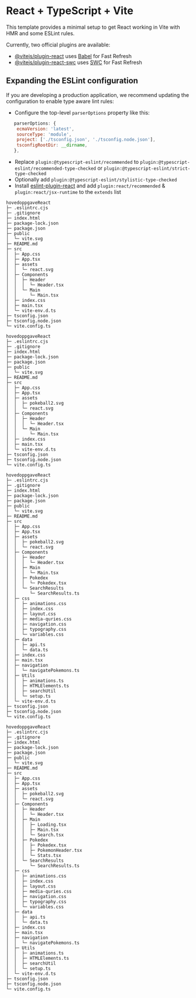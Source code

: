 # React + TypeScript + Vite

This template provides a minimal setup to get React working in Vite with HMR and some ESLint rules.

Currently, two official plugins are available:

-   [@vitejs/plugin-react](https://github.com/vitejs/vite-plugin-react/blob/main/packages/plugin-react/README.md) uses [Babel](https://babeljs.io/) for Fast Refresh
-   [@vitejs/plugin-react-swc](https://github.com/vitejs/vite-plugin-react-swc) uses [SWC](https://swc.rs/) for Fast Refresh

## Expanding the ESLint configuration

If you are developing a production application, we recommend updating the configuration to enable type aware lint rules:

-   Configure the top-level `parserOptions` property like this:

```js
   parserOptions: {
    ecmaVersion: 'latest',
    sourceType: 'module',
    project: ['./tsconfig.json', './tsconfig.node.json'],
    tsconfigRootDir: __dirname,
   },
```

-   Replace `plugin:@typescript-eslint/recommended` to `plugin:@typescript-eslint/recommended-type-checked` or `plugin:@typescript-eslint/strict-type-checked`
-   Optionally add `plugin:@typescript-eslint/stylistic-type-checked`
-   Install [eslint-plugin-react](https://github.com/jsx-eslint/eslint-plugin-react) and add `plugin:react/recommended` & `plugin:react/jsx-runtime` to the `extends` list

```
hovedoppgaveReact
├─ .eslintrc.cjs
├─ .gitignore
├─ index.html
├─ package-lock.json
├─ package.json
├─ public
│  └─ vite.svg
├─ README.md
├─ src
│  ├─ App.css
│  ├─ App.tsx
│  ├─ assets
│  │  └─ react.svg
│  ├─ Components
│  │  ├─ Header
│  │  │  └─ Header.tsx
│  │  └─ Main
│  │     └─ Main.tsx
│  ├─ index.css
│  ├─ main.tsx
│  └─ vite-env.d.ts
├─ tsconfig.json
├─ tsconfig.node.json
└─ vite.config.ts

```

```
hovedoppgaveReact
├─ .eslintrc.cjs
├─ .gitignore
├─ index.html
├─ package-lock.json
├─ package.json
├─ public
│  └─ vite.svg
├─ README.md
├─ src
│  ├─ App.css
│  ├─ App.tsx
│  ├─ assets
│  │  ├─ pokeball2.svg
│  │  └─ react.svg
│  ├─ Components
│  │  ├─ Header
│  │  │  └─ Header.tsx
│  │  └─ Main
│  │     └─ Main.tsx
│  ├─ index.css
│  ├─ main.tsx
│  └─ vite-env.d.ts
├─ tsconfig.json
├─ tsconfig.node.json
└─ vite.config.ts

```
```
hovedoppgaveReact
├─ .eslintrc.cjs
├─ .gitignore
├─ index.html
├─ package-lock.json
├─ package.json
├─ public
│  └─ vite.svg
├─ README.md
├─ src
│  ├─ App.css
│  ├─ App.tsx
│  ├─ assets
│  │  ├─ pokeball2.svg
│  │  └─ react.svg
│  ├─ Components
│  │  ├─ Header
│  │  │  └─ Header.tsx
│  │  ├─ Main
│  │  │  └─ Main.tsx
│  │  ├─ Pokedex
│  │  │  └─ Pokedex.tsx
│  │  └─ SearchResults
│  │     └─ SearchResults.ts
│  ├─ css
│  │  ├─ animations.css
│  │  ├─ index.css
│  │  ├─ layout.css
│  │  ├─ media-quries.css
│  │  ├─ navigation.css
│  │  ├─ typography.css
│  │  └─ variables.css
│  ├─ data
│  │  ├─ api.ts
│  │  └─ data.ts
│  ├─ index.css
│  ├─ main.tsx
│  ├─ navigation
│  │  └─ navigatePokemons.ts
│  ├─ Utils
│  │  ├─ animations.ts
│  │  ├─ HTMLElements.ts
│  │  ├─ searchUtil
│  │  └─ setup.ts
│  └─ vite-env.d.ts
├─ tsconfig.json
├─ tsconfig.node.json
└─ vite.config.ts

```
```
hovedoppgaveReact
├─ .eslintrc.cjs
├─ .gitignore
├─ index.html
├─ package-lock.json
├─ package.json
├─ public
│  └─ vite.svg
├─ README.md
├─ src
│  ├─ App.css
│  ├─ App.tsx
│  ├─ assets
│  │  ├─ pokeball2.svg
│  │  └─ react.svg
│  ├─ Components
│  │  ├─ Header
│  │  │  └─ Header.tsx
│  │  ├─ Main
│  │  │  ├─ Loading.tsx
│  │  │  ├─ Main.tsx
│  │  │  └─ Search.tsx
│  │  ├─ Pokedex
│  │  │  ├─ Pokedex.tsx
│  │  │  ├─ PokemonHeader.tsx
│  │  │  └─ Stats.tsx
│  │  └─ SearchResults
│  │     └─ SearchResults.ts
│  ├─ css
│  │  ├─ animations.css
│  │  ├─ index.css
│  │  ├─ layout.css
│  │  ├─ media-quries.css
│  │  ├─ navigation.css
│  │  ├─ typography.css
│  │  └─ variables.css
│  ├─ data
│  │  ├─ api.ts
│  │  └─ data.ts
│  ├─ index.css
│  ├─ main.tsx
│  ├─ navigation
│  │  └─ navigatePokemons.ts
│  ├─ Utils
│  │  ├─ animations.ts
│  │  ├─ HTMLElements.ts
│  │  ├─ searchUtil
│  │  └─ setup.ts
│  └─ vite-env.d.ts
├─ tsconfig.json
├─ tsconfig.node.json
└─ vite.config.ts

```